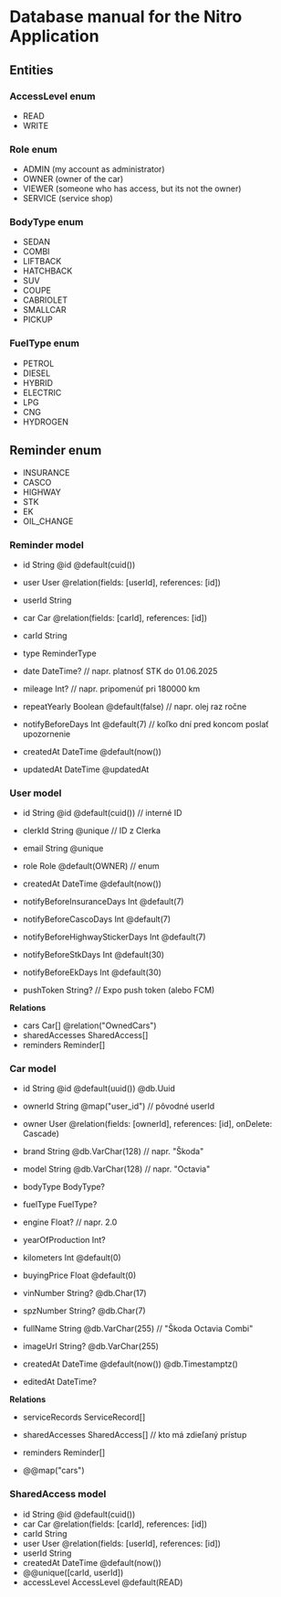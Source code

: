 # Database manual for the Nitro Application

## Entities

### AccessLevel enum

- READ
- WRITE

### Role enum

- ADMIN (my account as administrator)
- OWNER (owner of the car)
- VIEWER (someone who has access, but its not the owner)
- SERVICE (service shop)

### BodyType enum

- SEDAN
- COMBI
- LIFTBACK
- HATCHBACK
- SUV
- COUPE
- CABRIOLET
- SMALLCAR
- PICKUP

### FuelType enum

- PETROL
- DIESEL
- HYBRID
- ELECTRIC
- LPG
- CNG
- HYDROGEN

## Reminder enum

- INSURANCE
- CASCO
- HIGHWAY
- STK
- EK
- OIL_CHANGE

### Reminder model

- id String @id @default(cuid())
- user User @relation(fields: [userId], references: [id])
- userId String

- car Car @relation(fields: [carId], references: [id])
- carId String

- type ReminderType
- date DateTime? // napr. platnosť STK do 01.06.2025
- mileage Int? // napr. pripomenúť pri 180000 km
- repeatYearly Boolean @default(false) // napr. olej raz ročne

- notifyBeforeDays Int @default(7) // koľko dní pred koncom poslať upozornenie

- createdAt DateTime @default(now())
- updatedAt DateTime @updatedAt

### User model

- id String @id @default(cuid()) // interné ID
- clerkId String @unique // ID z Clerka
- email String @unique
- role Role @default(OWNER) // enum
- createdAt DateTime @default(now())

- notifyBeforeInsuranceDays Int @default(7)
- notifyBeforeCascoDays Int @default(7)
- notifyBeforeHighwayStickerDays Int @default(7)
- notifyBeforeStkDays Int @default(30)
- notifyBeforeEkDays Int @default(30)

- pushToken String? // Expo push token (alebo FCM)

**Relations**

- cars Car[] @relation("OwnedCars")
- sharedAccesses SharedAccess[]
- reminders Reminder[]

### Car model

- id String @id @default(uuid()) @db.Uuid
- ownerId String @map("user_id") // pôvodné userId
- owner User @relation(fields: [ownerId], references: [id], onDelete: Cascade)

- brand String @db.VarChar(128) // napr. "Škoda"
- model String @db.VarChar(128) // napr. "Octavia"
- bodyType BodyType?
- fuelType FuelType?
- engine Float? // napr. 2.0
- yearOfProduction Int?
- kilometers Int @default(0)
- buyingPrice Float @default(0)

- vinNumber String? @db.Char(17)
- spzNumber String? @db.Char(7)
- fullName String @db.VarChar(255) // "Škoda Octavia Combi"
- imageUrl String? @db.VarChar(255)

- createdAt DateTime @default(now()) @db.Timestamptz()
- editedAt DateTime?

**Relations**

- serviceRecords ServiceRecord[]
- sharedAccesses SharedAccess[] // kto má zdieľaný prístup
- reminders Reminder[]

- @@map("cars")

### SharedAccess model

- id String @id @default(cuid())
- car Car @relation(fields: [carId], references: [id])
- carId String
- user User @relation(fields: [userId], references: [id])
- userId String
- createdAt DateTime @default(now())
- @@unique([carId, userId])
- accessLevel AccessLevel @default(READ)
